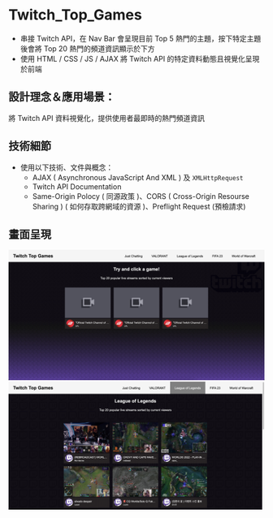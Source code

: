 # Twitch_Top_Games
* 串接 Twitch API，在 Nav Bar 會呈現目前 Top 5 熱門的主題，按下特定主題後會將 Top 20 熱門的頻道資訊顯示於下方
* 使用 HTML / CSS / JS / AJAX 將 Twitch API 的特定資料動態且視覺化呈現於前端
## 設計理念＆應用場景：
將 Twitch API 資料視覺化，提供使用者最即時的熱門頻道資訊
## 技術細節
* 使用以下技術、文件與概念：
  * AJAX ( Asynchronous JavaScript And XML ) 及 `XMLHttpRequest`
  * Twitch API Documentation
  * Same-Origin Polocy ( 同源政策 )、CORS ( Cross-Origin Resourse Sharing ) ( 如何存取跨網域的資源 )、Preflight Request (預檢請求)
## 畫面呈現
![GITHUB](https://github.com/LazyBoneJC/Twitch_Top_Games/blob/master/pic/twitch_top_games_1.png)
![GITHUB](https://github.com/LazyBoneJC/Twitch_Top_Games/blob/master/pic/twitch_top_games_2.png)
